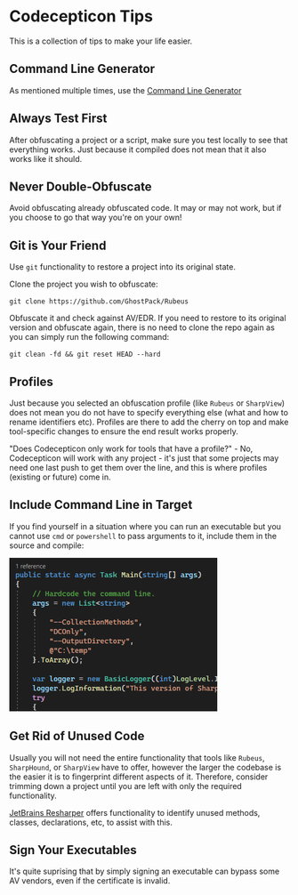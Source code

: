 # Codecepticon Tips

This is a collection of tips to make your life easier.

## Command Line Generator

As mentioned multiple times, use the [Command Line Generator](../CommandLineGenerator.html)

## Always Test First

After obfuscating a project or a script, make sure you test locally to see that everything works. Just because it compiled does not mean that it also works like it should.

## Never Double-Obfuscate

Avoid obfuscating already obfuscated code. It may or may not work, but if you choose to go that way you're on your own!

## Git is Your Friend

Use `git` functionality to restore a project into its original state.

Clone the project you wish to obfuscate:

```
git clone https://github.com/GhostPack/Rubeus
```

Obfuscate it and check against AV/EDR. If you need to restore to its original version and obfuscate again, there is no need to clone the repo again as you can simply run the following command:

```
git clean -fd && git reset HEAD --hard
```

## Profiles

Just because you selected an obfuscation profile (like `Rubeus` or `SharpView`) does not mean you do not have to specify everything else (what and how to rename identifiers etc). Profiles are there to add the cherry on top and make tool-specific changes to ensure the end result works properly.

"Does Codecepticon only work for tools that have a profile?" - No, Codecepticon will work with any project - it's just that some projects may need one last push to get them over the line, and this is where profiles (existing or future) come in.

## Include Command Line in Target

If you find yourself in a situation where you can run an executable but you cannot use `cmd` or `powershell` to pass arguments to it, include them in the source and compile:

![Hardcoded SharpHound Command](images/SH-Hardcoded-Command.png "Hardcoded SharpHound Command")

## Get Rid of Unused Code

Usually you will not need the entire functionality that tools like `Rubeus`, `SharpHound`, or `SharpView` have to offer, however the larger the codebase is the easier it is to fingerprint different aspects of it. Therefore, consider trimming down a project until you are left with only the required functionality.

[JetBrains Resharper](https://www.jetbrains.com/resharper/) offers functionality to identify unused methods, classes, declarations, etc, to assist with this.

## Sign Your Executables

It's quite suprising that by simply signing an executable can bypass some AV vendors, even if the certificate is invalid.